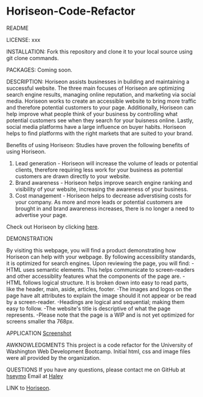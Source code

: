 # Horiseon-Code-Refactor
README

LICENSE: xxx

INSTALLATION: Fork this repository and clone it to your local source using git clone commands.

PACKAGES: Coming soon. 

DESCRIPTION:
Horiseon assists businesses in building and maintaining a successful website. The three main focuses of Horiseon are optimizing search engine results, managing online reputation, and marketing via social media. Horiseon works to create an accessible website to bring more traffic and therefore potential customers to your page. Additionally, Horiseon can help improve what people think of your business by controlling what potential customers see when they search for your buisness online. Lastly, social media platforms have a large influence on buyer habits. Horiseon helps to find platforms with the right markets that are suited to your brand. 

Benefits of using Horiseon:
Studies have proven the following benefits of using Horiseon.
1. Lead generation - Horiseon will increase the volume of leads or potential clients, therefore requiring less work for your business as potential customers are drawn directly to your website. 
2. Brand awareness - Horiseon helps improve search engine ranking and visibility of your website, increasing the awareness of your business.
3. Cost management - Horiseon helps to decrease adverstising costs for your company. As more and more leads or potential customers are brought in and brand awareness increases, there is no longer a need to advertise your page. 

Check out Horiseon by clicking [here](https://hseymo.github.io/Horiseon-Code-Refactor/#social-media-marketing).

DEMONSTRATION

By visiting this webpage, you will find a product demonstrating how Horiseon can help with your webpage. By following accessibility standards, it is optimized for search engines. Upon reviewing the page, you will find:
-HTML uses semantic elements. This helps communicate to screen-readers and other accessiblity features what the components of the page are. 
-HTML follows logical structure. It is broken down into easy to read parts, like the header, main, aside, articles, footer. 
-The images and logos on the page have alt attributes to explain the image should it not appear or be read by a screen-reader.
-Headings are logical and sequential; making them easy to follow.
-The website's title is descriptive of what the page represents. 
-Please note that the page is a WIP and is not yet optimized for screens smaller tha 768px.  


APPLICATION
[Screenshot](./assets/01-html-css-git-homework-demo.png)

AWKNOWLEDGMENTS
This project is a code refactor for the University of Washington Web Development Bootcamp. Initial html, css and image files were all provided by the organization. 

QUESTIONS
If you have any questions, please contact me on GitHub at [hseymo](https://github.com/hseymo)
Email at [Haley](mailto:fake@gmail.com)

LINK to [Horiseon](https://hseymo.github.io/Horiseon-Code-Refactor/#social-media-marketing).